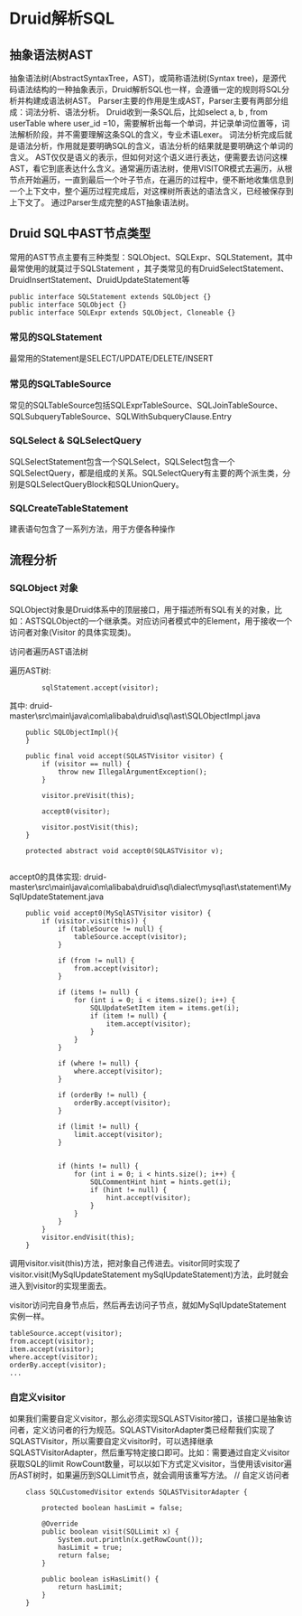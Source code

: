 # Druid解析SQL

## 抽象语法树AST
抽象语法树(AbstractSyntaxTree，AST)，或简称语法树(Syntax tree)，是源代码语法结构的一种抽象表示，Druid解析SQL也一样，会遵循一定的规则将SQL分析并构建成语法树AST。
Parser主要的作用是生成AST，Parser主要有两部分组成：词法分析、语法分析。
Druid收到一条SQL后，比如select a, b , from userTable where user_id =10，需要解析出每一个单词，并记录单词位置等，词法解析阶段，并不需要理解这条SQL的含义，专业术语Lexer。
词法分析完成后就是语法分析，作用就是要明确SQL的含义，语法分析的结果就是要明确这个单词的含义。
AST仅仅是语义的表示，但如何对这个语义进行表达，便需要去访问这棵AST，看它到底表达什么含义。通常遍历语法树，使用VISITOR模式去遍历，从根节点开始遍历，一直到最后一个叶子节点，在遍历的过程中，便不断地收集信息到一个上下文中，整个遍历过程完成后，对这棵树所表达的语法含义，已经被保存到上下文了。
通过Parser生成完整的AST抽象语法树。
## Druid SQL中AST节点类型
常用的AST节点主要有三种类型：SQLObject、SQLExpr、SQLStatement，其中最常使用的就莫过于SQLStatement ，其子类常见的有DruidSelectStatement、DruidInsertStatement、DruidUpdateStatement等
```
public interface SQLStatement extends SQLObject {}
public interface SQLObject {}
public interface SQLExpr extends SQLObject, Cloneable {}
```
### 常见的SQLStatement
最常用的Statement是SELECT/UPDATE/DELETE/INSERT
### 常见的SQLTableSource
常见的SQLTableSource包括SQLExprTableSource、SQLJoinTableSource、SQLSubqueryTableSource、SQLWithSubqueryClause.Entry
### SQLSelect & SQLSelectQuery
SQLSelectStatement包含一个SQLSelect，SQLSelect包含一个SQLSelectQuery，都是组成的关系。SQLSelectQuery有主要的两个派生类，分别是SQLSelectQueryBlock和SQLUnionQuery。
### SQLCreateTableStatement
建表语句包含了一系列方法，用于方便各种操作


## 流程分析

### SQLObject 对象
SQLObject对象是Druid体系中的顶层接口，用于描述所有SQL有关的对象，比如：ASTSQLObject的一个继承类。对应访问者模式中的Element，用于接收一个访问者对象(Visitor 的具体实现类)。

访问者遍历AST语法树

遍历AST树:
```
        sqlStatement.accept(visitor);
```
其中:
druid-master\src\main\java\com\alibaba\druid\sql\ast\SQLObjectImpl.java
```
    public SQLObjectImpl(){
    }

    public final void accept(SQLASTVisitor visitor) {
        if (visitor == null) {
            throw new IllegalArgumentException();
        }

        visitor.preVisit(this);

        accept0(visitor);

        visitor.postVisit(this);
    }

    protected abstract void accept0(SQLASTVisitor v);
	
```

accept0的具体实现:
druid-master\src\main\java\com\alibaba\druid\sql\dialect\mysql\ast\statement\MySqlUpdateStatement.java
```
    public void accept0(MySqlASTVisitor visitor) {
        if (visitor.visit(this)) {
            if (tableSource != null) {
                tableSource.accept(visitor);
            }

            if (from != null) {
                from.accept(visitor);
            }

            if (items != null) {
                for (int i = 0; i < items.size(); i++) {
                    SQLUpdateSetItem item = items.get(i);
                    if (item != null) {
                        item.accept(visitor);
                    }
                }
            }

            if (where != null) {
                where.accept(visitor);
            }

            if (orderBy != null) {
                orderBy.accept(visitor);
            }

            if (limit != null) {
                limit.accept(visitor);
            }


            if (hints != null) {
                for (int i = 0; i < hints.size(); i++) {
                    SQLCommentHint hint = hints.get(i);
                    if (hint != null) {
                        hint.accept(visitor);
                    }
                }
            }
        }
        visitor.endVisit(this);
    }
```
调用visitor.visit(this)方法，把对象自己传进去。visitor同时实现了visitor.visit(MySqlUpdateStatement mySqlUpdateStatement)方法，此时就会进入到visitor的实现里面去。

visitor访问完自身节点后，然后再去访问子节点，就如MySqlUpdateStatement实例一样。
```
tableSource.accept(visitor);
from.accept(visitor);
item.accept(visitor);
where.accept(visitor);
orderBy.accept(visitor);
...

```
### 自定义visitor
如果我们需要自定义visitor，那么必须实现SQLASTVisitor接口，该接口是抽象访问者，定义访问者的行为规范。SQLASTVisitorAdapter类已经帮我们实现了SQLASTVisitor，所以需要自定义visitor时，可以选择继承SQLASTVisitorAdapter，然后重写特定接口即可。比如：需要通过自定义visitor获取SQL的limit RowCount数量，可以以如下方式定义visitor，当使用该visitor遍历AST树时，如果遍历到SQLLimit节点，就会调用该重写方法。
// 自定义访问者
```
    class SQLCustomedVisitor extends SQLASTVisitorAdapter {

        protected boolean hasLimit = false;

        @Override
        public boolean visit(SQLLimit x) {
            System.out.println(x.getRowCount());
            hasLimit = true;
            return false;
        }

        public boolean isHasLimit() {
            return hasLimit;
        }
    }
```
